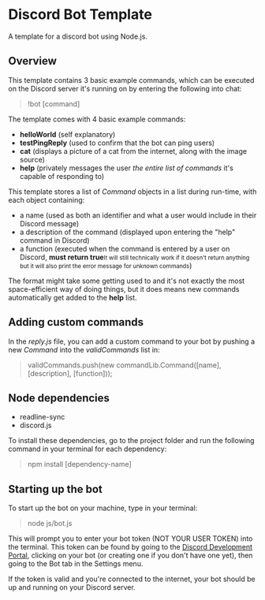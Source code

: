 # Discord Bot Template

A template for a discord bot using Node.js.

## Overview

This template contains 3 basic example commands, which can be executed on the Discord server it's running on by entering the following into chat:

> !bot [command]

The template comes with 4 basic example commands:
- **helloWorld** (self explanatory)
- **testPingReply** (used to confirm that the bot can ping users)
- **cat** (displays a picture of a cat from the internet, along with the image source)
- **help** (privately messages the user *the entire list of commands* it's capable of responding to)

This template stores a list of *Command* objects in a list during run-time, with each object containing:
- a name (used as both an identifier and what a user would include in their Discord message)
- a description of the command (displayed upon entering the "help" command in Discord)
- a function (executed when the command is entered by a user on Discord, **must return true**<small>It will still technically work if it doesn't return anything but it will also print the error message for unknown commands</small>)

The format might take some getting used to and it's not exactly the most space-efficient way of doing things, but it does means new commands automatically get added to the **help** list.

## Adding custom commands

In the *reply.js* file, you can add a custom command to your bot by pushing a new *Command* into the *validCommands* list in:

> validCommands.push(new commandLib.Command([name], [description], [function]));

## Node dependencies

- readline-sync
- discord.js

To install these dependencies, go to the project folder and run the following command in your terminal for each dependency:

> npm install [dependency-name]

## Starting up the bot

To start up the bot on your machine, type in your terminal:

> node js/bot.js

This will prompt you to enter your bot token (NOT YOUR USER TOKEN) into the terminal. This token can be found by going to the [Discord Development Portal](https://discord.com/developers/applications), clicking on your bot (or creating one if you don't have one yet), then going to the Bot tab in the Settings menu.

If the token is valid and you're connected to the internet, your bot should be up and running on your Discord server.
